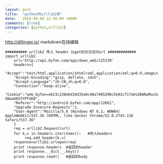 ```yaml
---
layout: post
title:  "python的urllib2库"
date:   2016-09-09 22:36:09 +0800
comments: [true]
categories: [python,urllib2]
---
```

http://dillinger.io/    markdown在线编辑    

    ########## urllib2 传入 header 以get的方式访问url #############
    import urllib2
        url='http://api.byfen.com/app/down_web/125139'
        headers={
        "Accept":"text/html,application/xhtml+xml,application/xml;q=0.9,image/webp,*/*;q=0.8",
        "Accept-Encoding":"gzip, deflate, sdch",
        "Accept-Language":"zh-CN,zh;q=0.8",
        "Connection":"keep-alive",
        "Cookie":"web_byfen=e623c220e6d10d35e0c40a7405290c5e02cf17eb%2BARwMuxSewmhw3IJ22OZ9yHJiw5   GNaa60SfYPTUK8",
        "Referer":"http://android.byfen.com/app/12661",
        "Upgrade-Insecure-Requests":1,
        "User-Agent":"Mozilla/5.0 (Windows NT 6.1; WOW64) AppleWebKit/537.36 (KHTML, like Gecko) Chrome/52.0.2743.116 Safari/537.36"
        }
        req = urllib2.Request(url)
        for k,v in headers.iteritems():   #传入headers
             req.add_header(k,v)
        response=urllib2.urlopen(req)
        print response.headers  #返回的header
        print response.__dict__.keys()
        print response.read()   #返回的body
